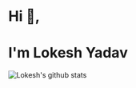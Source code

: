 # Hi :wave:,
# I'm Lokesh Yadav


![Lokesh's github stats](https://github-readme-stats.vercel.app/api?username=lokeshyadav559&show_icons=true&theme=radical)
